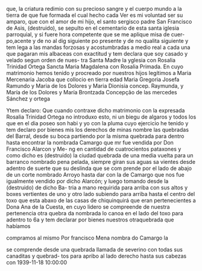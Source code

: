 que, la criatura redimio con su precioso sangre y el cuerpo mundo a la tierra de que fue formada el cual hecho cada
Ver es mi voluntad ser su amparo, que con el amor de mi hijo, el santo sergisco padre San Francisco de Asis, (destruido), se sepulto en el cementario de esta santa iglesia parroquial, y si fuere hora competente que se me aplique misa de cuer- po,acente y de no al dig siguiente
po presente y de no qualita siguiente
y tem lega a las mandas forzosas y acostumbradas a medio
real a cada una que pagaran mis albaceas con exactitud
y tem declara que soy casado y velado segun orden de nues-
tra Santa Madre la yglesia con Rosalia Trinidad Ortega
Sancta Maria Magdalena con Rosalia Primada. En cuyo matrimonio hemos tenido y procreado por nuestros hijos legítimos a Maria Mercenaria Jacoba que collocio en tierra edad Maria Gregoria Josefa Ramundo y Maria de los Dolores y Maria Dionisia concep.
Raymunda, y María de los Dolores y María Brontzada Concepção de las mercedes Sánchez y ortega

Ytem declaro: Que cuando contraxe dicho matrimonio con la expresada Rosalia Trinidad Ortega no introduxo esto, ni un biegu de algaros y todos los que en el dia poseo son habi
y yo con la pluma cuyo ejercicio he tenido
y tem declaro por bienes mis los derechos de minas nombre
las quebradas del Barral, desde su boca partiendo por la misma quebrada para dentro hasta encontrar la nombrada Camargo que mr fue vendida por Don Francisco Alarcon y Me- ng en cantidad de cuatrocientos pataxones y como dicho es
(destruído) la ciudad quebrada de una media vuelta para un barranco nombrado pena pelada, siempre giran sus aguas sa
vientes desde adentro de suerte que su deslinda que se com
prende por el lado de abajo de un corte nombrado Arroyo hasta
dar con la de Camargo que nos fue igualmente vendido por dicho Alarcón; y luego tomando desde la (destruido) de dicho Ba- tria a mano requirida para arriba con sus altos y boxes vertientes de uno y otro lado subiendo para arriba hasta el
centro del toxo que esta abaxo de las casas de chiquinquirá que eran pertenecientes a Dona Ana de la Cuesta, en cuyo lidero se compreende de nuestra pertenencia otra quebra da nombrada lo canoa en el lado del toxo para adentro to
6a
y
tem
declarar
por
bienes
nuestros
otraquebrada
que
habíamos

compramos
al
mismo
Por
francisco
Mena
nombra
do
Camargo
la

se
comprende
desde
una
quebrada
llamada de severino con todas sus canaditas y quebrad- tos para apribo al lado derecho hasta sus cabezas con
1939-11-18 10:00:00